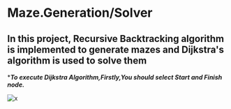 # Maze.Generation/Solver
 ## In this project, Recursive Backtracking algorithm is implemented to generate mazes and Dijkstra's algorithm is used to solve them
 ****To execute Dijkstra Algorithm,Firstly,You should select Start and Finish node.***

![x](https://user-images.githubusercontent.com/77725216/134380404-f155e48a-452e-493c-9b29-bd1953029a24.png)
